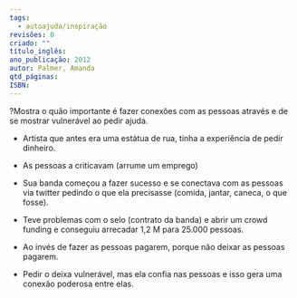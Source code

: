 ```yaml
---
tags:
  - autoajuda/inspiração
revisões: 0
criado: ""
título_inglês: 
ano_publicação: 2012
autor: Palmer, Amanda
qtd_páginas: 
ISBN:
---
```

?Mostra o quão importante é fazer conexões com as pessoas através e de se mostrar vulnerável ao pedir ajuda. 

- Artista que antes era uma estátua de rua, tinha a experiência de pedir dinheiro.
- As pessoas a criticavam (arrume um emprego)
- Sua banda começou a fazer sucesso e se conectava com as pessoas via twitter pedindo o que ela precisasse (comida, jantar, caneca, o que fosse).

- Teve problemas com o selo (contrato da banda) e abrir um crowd funding e conseguiu arrecadar 1,2 M para 25.000 pessoas.
- Ao invés de fazer as pessoas pagarem, porque não deixar as pessoas pagarem.
- Pedir o deixa vulnerável, mas ela confia nas pessoas e isso gera uma conexão poderosa entre elas.

